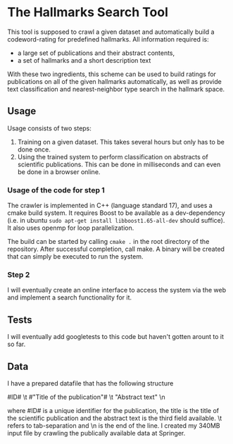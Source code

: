 # The Hallmarks Search Tool

This tool is supposed to crawl a given dataset and automatically build a codeword-rating for predefined hallmarks. All information required is:

- a large set of publications and their abstract contents,
- a set of hallmarks and a short description text

With these two ingredients, this scheme can be used to build ratings for publications on all of the given hallmarks automatically, as well as provide text classification and nearest-neighbor type search in the hallmark space.

## Usage

Usage consists of two steps:

1. Training on a given dataset. This takes several hours but only has to be done once.
2. Using the trained system to perform classification on abstracts of scientific publications. This can be done in milliseconds and can even be done in a browser online.

### Usage of the code for step 1

The crawler is implemented in C++ (language standard 17), and uses a cmake build system.
It requires Boost to be available as a dev-dependency (i.e. in ubuntu `sudo apt-get install libboost1.65-all-dev` should suffice).
It also uses openmp for loop parallelization.

The build can be started by calling `cmake .` in the root directory of the repository. After successful completion, call make. A binary will be created that can simply be executed to run the system.

### Step 2

I will eventually create an online interface to access the system via the web and implement a search functionality for it.

## Tests

I will eventually add googletests to this code but haven't gotten arount to it so far.

## Data

I have a prepared datafile that has the following structure

#ID# \t #"Title of the publication"# \t "Abstract text" \n

where #ID# is a unique identifier for the publication, the title is the title of the scientific publication and the abstract text is the third field available. \t refers to tab-separation and \n is the end of the line.
I created my 340MB input file by crawling the publically available data at Springer.